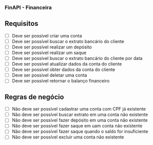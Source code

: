 ### FinAPI - Financeira

## Requisitos

- [ ] Deve ser possível criar uma conta
- [ ] Deve ser possível buscar o extrato bancário do cliente
- [ ] Deve ser possível realizar um depósito
- [ ] Deve ser possível realizar um saque
- [ ] Deve ser possível buscar o extrato bancário do cliente por data
- [ ] Deve ser possível atualizar dados da conta do cliente
- [ ] Deve ser possível obter dados da conta do cliente
- [ ] Deve ser possível deletar uma conta
- [ ] Deve ser possível retornar o balanço financeiro

## Regras de negócio

- [ ] Não deve ser possível cadastrar uma conta com CPF já existente
- [ ] Não deve ser possível buscar extrato em uma conta não existente
- [ ] Não deve ser possível fazer depósito em uma conta não existente
- [ ] Não deve ser possível fazer saque em uam conta não existente
- [ ] Não deve ser possível fazer saque quando o saldo for insuficiente
- [ ] Não deve ser possível excluir uma conta não existente